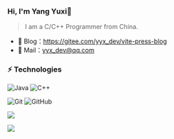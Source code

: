### Hi, I'm Yang Yuxi👋

>I am a C/C++ Programmer from China.

- 🏡 Blog：<a href="https://gitee.com/yyx_dev/vite-press-blog" target="_blank">https://gitee.com/yyx_dev/vite-press-blog</a>
- 💬 Mail：[yyx_dev@qq.com](yyx_dev@qq.com)

### ⚡ Technologies

![Java](https://img.shields.io/badge/language-java-%23B07219) ![C++](https://img.shields.io/badge/language-c%2B%2B-%23F34B7D)

![Git](https://img.shields.io/badge/Git-24292e?style=flat-square&logo=git) ![GitHub](https://img.shields.io/badge/GitHub-24292e?style=flat-square&logo=github)

![](https://github-readme-stats.vercel.app/api?username=yyx-dev)

![](https://github-readme-stats.vercel.app/api/top-langs/?username=yyx-dev)
